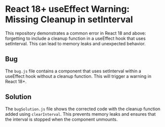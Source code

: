 # React 18+ useEffect Warning: Missing Cleanup in setInterval
This repository demonstrates a common error in React 18 and above: forgetting to include a cleanup function in a useEffect hook that uses setInterval. This can lead to memory leaks and unexpected behavior.

## Bug
The `bug.js` file contains a component that uses setInterval within a useEffect hook without a cleanup function. This will trigger a warning in React 18+.

## Solution
The `bugSolution.js` file shows the corrected code with the cleanup function added using `clearInterval`. This prevents memory leaks and ensures that the interval is stopped when the component unmounts.